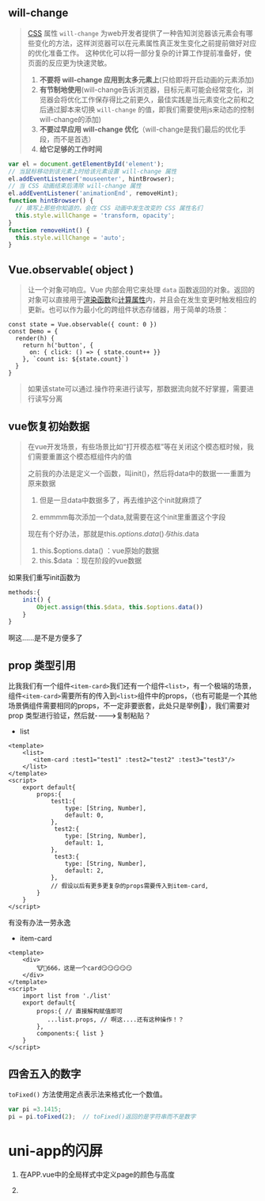 ## will-change

> [CSS](https://developer.mozilla.org/zh-CN/docs/Web/CSS) 属性 `will-change` 为web开发者提供了一种告知浏览器该元素会有哪些变化的方法，这样浏览器可以在元素属性真正发生变化之前提前做好对应的优化准备工作。 这种优化可以将一部分复杂的计算工作提前准备好，使页面的反应更为快速灵敏。
>
> 1. **不要将 will-change 应用到太多元素上**(只给即将开启动画的元素添加)
> 2. **有节制地使用**(will-change告诉浏览器，目标元素可能会经常变化，浏览器会将优化工作保存得比之前更久，最佳实践是当元素变化之前和之后通过脚本来切换 `will-change` 的值，即我们需要使用js来动态的控制will-change的添加)
> 3. **不要过早应用 will-change 优化**（will-change是我们最后的优化手段，而不是首选）
> 4. **给它足够的工作时间**

```js
var el = document.getElementById('element');
// 当鼠标移动到该元素上时给该元素设置 will-change 属性
el.addEventListener('mouseenter', hintBrowser);
// 当 CSS 动画结束后清除 will-change 属性
el.addEventListener('animationEnd', removeHint);
function hintBrowser() {
  // 填写上那些你知道的，会在 CSS 动画中发生改变的 CSS 属性名们
  this.style.willChange = 'transform, opacity';
}
function removeHint() {
  this.style.willChange = 'auto';
}
```

## Vue.observable( object )

> 让一个对象可响应。Vue 内部会用它来处理 `data` 函数返回的对象。返回的对象可以直接用于[渲染函数](https://cn.vuejs.org/v2/guide/render-function.html)和[计算属性](https://cn.vuejs.org/v2/guide/computed.html)内，并且会在发生变更时触发相应的更新。也可以作为最小化的跨组件状态存储器，用于简单的场景：

```vue
const state = Vue.observable({ count: 0 })
const Demo = {
  render(h) {
    return h('button', {
      on: { click: () => { state.count++ }}
    }, `count is: ${state.count}`)
  }
}
```

> 如果该state可以通过.操作符来进行读写，那数据流向就不好掌握，需要进行读写分离

## vue恢复初始数据

> 在vue开发场景，有些场景比如“打开模态框”等在关闭这个模态框时候，我们需要重置这个模态框组件内的值
>
> 之前我的办法是定义一个函数，叫init()，然后将data中的数据一一重置为原来数据
>
>  1. 但是一旦data中数据多了，再去维护这个init就麻烦了
>
>  2. emmmm每次添加一个data,就需要在这个init里重置这个字段
>
> 现在有个好办法，那就是this.$options.data() 与this.$data 
>
> 	1. this.$options.data() ：vue原始的数据
> 	2. this.$data ：现在阶段的vue数据

如果我们重写init函数为

```js
methods:{
    init() {
        Object.assign(this.$data, this.$options.data())
    }
}
```

啊这......是不是方便多了

## prop 类型引用

比我我们有一个组件`<item-card>`我们还有一个组件`<list>`，有一个极端的场景，组件`<item-card>`需要所有的传入到`<list>`组件中的props，（也有可能是一个其他场景俩组件需要相同的props，不一定非要嵌套，此处只是举例🌰），我们需要对prop 类型进行验证，然后就---->复制粘贴？

* list

```vue
<template>
	<list>
       <item-card :test1="test1" :test2="test2" :test3="test3"/>
    </list>	
</template>
<script>
    export default{
        props:{
            test1:{
                type: [String, Number],
                default: 0,
            },
             test2:{
                type: [String, Number],
                default: 1,
            },
             test3:{
                type: [String, Number],
                default: 2,
            },
            // 假设以后有更多更复杂的props需要传入到item-card,
        }
    }
</script>
```

有没有办法一劳永逸

* item-card

```vue
<template>
	<div>
        🐮🍺666，这是一个card😏😏😏😏😏
    </div>
</template>
<script>
    import list from './list'
    export default{
        props:{ // 直接解构赋值即可
           ...list.props, // 啊这....还有这种操作！？
        },
        components:{ list }
    }
</script>
```

## 四舍五入的数字

`toFixed()` 方法使用定点表示法来格式化一个数值。

```js
var pi =3.1415;
pi = pi.toFixed(2);  // toFixed()返回的是字符串而不是数字
```

# uni-app的闪屏

1. 在APP.vue中的全局样式中定义page的颜色与高度

2. 
